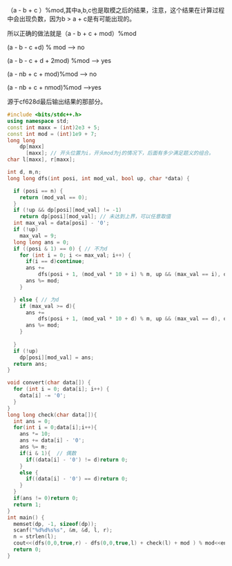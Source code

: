 （a - b + c ）%mod,其中a,b,c也是取模之后的结果，注意，这个结果在计算过程中会出现负数，因为b > a + c是有可能出现的。

所以正确的做法就是（a - b + c + mod）%mod 

(a - b - c +d) % mod --> no

(a - b - c + d + 2mod) %mod --> yes

(a - nb + c + mod)%mod --> no

(a - nb + c + nmod)%mod -->yes

源于cf628d最后输出结果的那部分。

```cpp
#include <bits/stdc++.h>
using namespace std;
const int maxx = (int)2e3 + 5;
const int mod = (int)1e9 + 7;
long long
    dp[maxx]
      [maxx]; // 开头位置为i，开头mod为j的情况下，后面有多少满足题义的组合。
char l[maxx], r[maxx];

int d, m,n;
long long dfs(int posi, int mod_val, bool up, char *data) {

  if (posi == n) {
    return (mod_val == 0);
  }
  if (!up && dp[posi][mod_val] != -1)
    return dp[posi][mod_val]; // 未达到上界，可以任意取值
  int max_val = data[posi] - '0';
  if (!up)
    max_val = 9;
  long long ans = 0;
  if ((posi & 1) == 0) { // 不为d
    for (int i = 0; i <= max_val; i++) {
      if(i == d)continue;
      ans +=
          dfs(posi + 1, (mod_val * 10 + i) % m, up && (max_val == i), data);
      ans %= mod;
    }

  } else { // 为d
    if (max_val >= d){ 
      ans +=
          dfs(posi + 1, (mod_val * 10 + d) % m, up && (max_val == d), data);
      ans %= mod;
    }
      
  }
  if (!up)
    dp[posi][mod_val] = ans;
  return ans;
}

void convert(char data[]) {
  for (int i = 0; data[i]; i++) {
    data[i] -= '0';
  }
}
long long check(char data[]){
  int ans = 0;
  for(int i = 0;data[i];i++){
    ans *= 10;
    ans += data[i] - '0';
    ans %= m;
    if(i & 1){  // 偶数
      if((data[i] - '0') != d)return 0;
    }
    else {
      if((data[i] - '0') == d)return 0;
    }
  }
  if(ans != 0)return 0;
  return 1;
}
int main() {
  memset(dp, -1, sizeof(dp));
  scanf("%d%d%s%s", &m, &d, l, r);
  n = strlen(l);
  cout<<(dfs(0,0,true,r) - dfs(0,0,true,l) + check(l) + mod ) % mod<<endl;			// 注意这里要加一个mod
  return 0;
}

```




